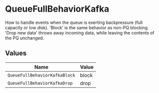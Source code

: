# QueueFullBehaviorKafka

How to handle events when the queue is exerting backpressure (full capacity or low disk). 'Block' is the same behavior as non-PQ blocking. 'Drop new data' throws away incoming data, while leaving the contents of the PQ unchanged.


## Values

| Name                          | Value                         |
| ----------------------------- | ----------------------------- |
| `QueueFullBehaviorKafkaBlock` | block                         |
| `QueueFullBehaviorKafkaDrop`  | drop                          |